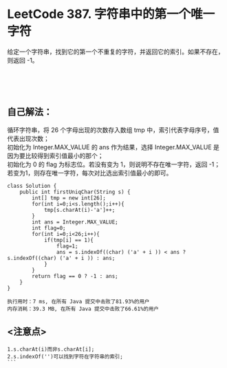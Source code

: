 #    LeetCode 387. 字符串中的第一个唯一字符

给定一个字符串，找到它的第一个不重复的字符，并返回它的索引。如果不存在，则返回 -1。</br>

</br></br></br>

##    自己解法：
循环字符串，将 26 个字母出现的次数存入数组 tmp 中，索引代表字母序号，值代表出现次数；</br>
初始化为 Integer.MAX_VALUE 的 ans 作为结果，选择 Integer.MAX_VALUE 是因为要比较得到索引值最小的那个；</br>
初始化为 0 的 flag 为标志位。若没有变为 1，则说明不存在唯一字符，返回 -1；若变为1，则存在唯一字符，每次对比选出索引值最小的即可。</br>
```
class Solution {
    public int firstUniqChar(String s) {
        int[] tmp = new int[26];
        for(int i=0;i<s.length();i++){
            tmp[s.charAt(i)-'a']++;
        }
        int ans = Integer.MAX_VALUE;
        int flag=0;
        for(int i=0;i<26;i++){
            if(tmp[i] == 1){
                flag=1;
                ans = s.indexOf((char) ('a' + i )) < ans ? s.indexOf((char) ('a' + i )) : ans;
            }
        }
        return flag == 0 ? -1 : ans;
    }
}
```
```
执行用时：7 ms, 在所有 Java 提交中击败了81.93%的用户
内存消耗：39.3 MB, 在所有 Java 提交中击败了66.61%的用户
```


## <注意点>
````
1.s.charAt(i)而非s.charAt[i];
2.s.indexOf('')可以找到字符在字符串的索引;
```
